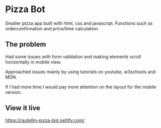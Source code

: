 # Pizza Bot

Smaller pizza app built with html, css and javascript. Functions such as orderconfirmation and price/time calculation. 

## The problem

Had some issues with form validation and making elements scroll horizontally in mobile view. 

Approached issues mainly by using tutorials on youtube, w3schools and MDN. 

If I had more time I would pay more attention on the layout for the mobile version. 

## View it live

https://rautellin-pizza-bot.netlify.com/
